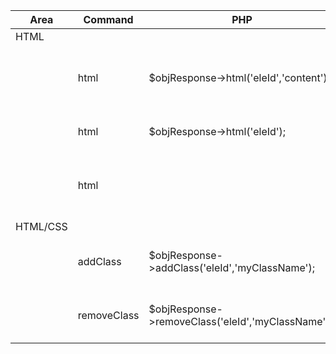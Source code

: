 

| Area	| Command	| PHP	| JS	| Description |notices|
| ------------- |-------------| -----| -----| -------------|---|
| HTML 
| | html | $objResponse->html('eleId','content'); |xajax.html('eleId','content');| insert Content into existing html-tag|replace the old assign
| | html | $objResponse->html('eleId'); | xajax.html('eleId',''); | Empties existing html-tag|
| | html |  | xajax.html('eleId'); | Getting innerHTML from existing element |
| HTML/CSS 
| | addClass | $objResponse->addClass('eleId','myClassName'); |xajax.addClass('eleId','myClassName');| adding an class value to html Element
| | removeClass | $objResponse->removeClass('eleId','myClassName'); |xajax.removeClass('eleId','myClassName');| Removes an class from html Element